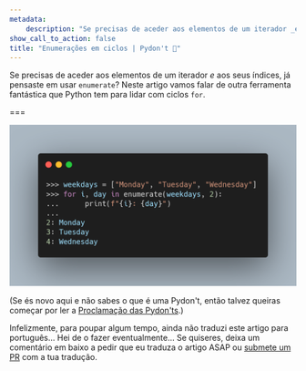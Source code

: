 ```yaml
---
metadata:
    description: "Se precisas de aceder aos elementos de um iterador _e_ aos seus índices, já pensaste em usar a função enumerate?"
show_call_to_action: false
title: "Enumerações em ciclos | Pydon't 🐍"
---
```


Se precisas de aceder aos elementos de um iterador _e_ aos seus índices,
já pensaste em usar `enumerate`?
Neste artigo vamos falar de outra ferramenta fantástica que Python tem
para lidar com ciclos `for`.

===

![Código Python que usa `enumerate`.](thumbnail.png)

(Se és novo aqui e não sabes o que é uma Pydon't, então talvez queiras começar por
ler a [Proclamação das Pydon'ts][manifesto].)

Infelizmente, para poupar algum tempo, ainda não traduzi este artigo para português...
Hei de o fazer eventualmente...
Se quiseres, deixa um comentário em baixo a pedir que eu traduza o artigo ASAP ou [submete um PR][pr] com a tua tradução.


[pr]: https://github.com/mathspp/mathspp/blob/master/pages/02.blog/04.pydonts/enumerate-me/item.pt.md
[subscribe]: https://mathspp.com/subscribe
[manifesto]: /blog/pydonts/pydont-manifesto
[csv]: https://docs.python.org/3/library/csv.html
[pathlib]: https://docs.python.org/3/library/pathlib.html

